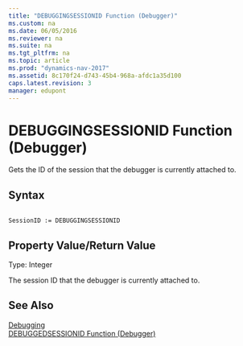 ```yaml
---
title: "DEBUGGINGSESSIONID Function (Debugger)"
ms.custom: na
ms.date: 06/05/2016
ms.reviewer: na
ms.suite: na
ms.tgt_pltfrm: na
ms.topic: article
ms.prod: "dynamics-nav-2017"
ms.assetid: 8c170f24-d743-45b4-968a-afdc1a35d100
caps.latest.revision: 3
manager: edupont
---
```

# DEBUGGINGSESSIONID Function (Debugger)
Gets the ID of the session that the debugger is currently attached to.  
  
## Syntax  
  
```  
  
SessionID := DEBUGGINGSESSIONID   
```  
  
## Property Value/Return Value  
 Type: Integer  
  
 The session ID that the debugger is currently attached to.  
  
## See Also  
 [Debugging](Debugging.md)   
 [DEBUGGEDSESSIONID Function \(Debugger\)](DEBUGGEDSESSIONID-Function--Debugger-.md)
